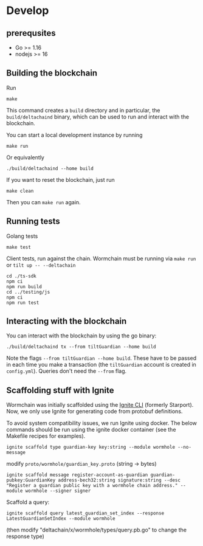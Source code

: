 # Develop

## prerequsites

- Go >= 1.16
- nodejs >= 16

## Building the blockchain

Run

```shell
make
```

This command creates a `build` directory and in particular, the
`build/deltachaind` binary, which can be used to run and interact with the
blockchain.

You can start a local development instance by running

```shell
make run
```

Or equivalently

```shell
./build/deltachaind --home build
```

If you want to reset the blockchain, just run

```shell
make clean
```

Then you can `make run` again.

## Running tests

Golang tests

    make test

Client tests, run against the chain. Wormchain must be running via `make run` or `tilt up -- --deltachain`

    cd ./ts-sdk
    npm ci
    npm run build
    cd ../testing/js
    npm ci
    npm run test

## Interacting with the blockchain

You can interact with the blockchain by using the go binary:

```shell
./build/deltachaind tx --from tiltGuardian --home build
```

Note the flags `--from tiltGuardian --home build`. These have to be passed
in each time you make a transaction (the `tiltGuardian` account is created in
`config.yml`). Queries don't need the `--from` flag.

## Scaffolding stuff with Ignite

Wormchain was initially scaffolded using the [Ignite CLI](https://github.com/ignite) (formerly Starport). Now, we only use Ignite for generating code from protobuf definitions.

To avoid system compatibility issues, we run Ignite using docker. The below commands should be run using the ignite docker container (see the Makefile recipes for examples).

```shell
ignite scaffold type guardian-key key:string --module wormhole --no-message
```

modify `proto/wormhole/guardian_key.proto` (string -> bytes)

```shell
ignite scaffold message register-account-as-guardian guardian-pubkey:GuardianKey address-bech32:string signature:string --desc "Register a guardian public key with a wormhole chain address." --module wormhole --signer signer
```

Scaffold a query:

```shell
ignite scaffold query latest_guardian_set_index --response LatestGuardianSetIndex --module wormhole
```

(then modify "deltachain/x/wormhole/types/query.pb.go" to change the response type)
